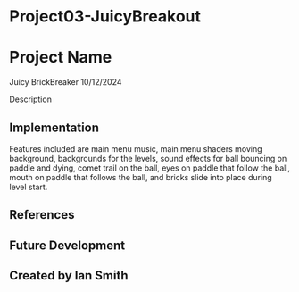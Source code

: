# Project03-JuicyBreakout

# Project Name
Juicy BrickBreaker 10/12/2024

Description

## Implementation
Features included are main menu music, main menu shaders moving background, backgrounds for the levels, sound effects for ball bouncing on paddle and dying, comet trail on the ball, eyes on paddle that follow the ball, mouth on paddle that follows the ball, and bricks slide into place during level start.

## References

## Future Development

## Created by Ian Smith